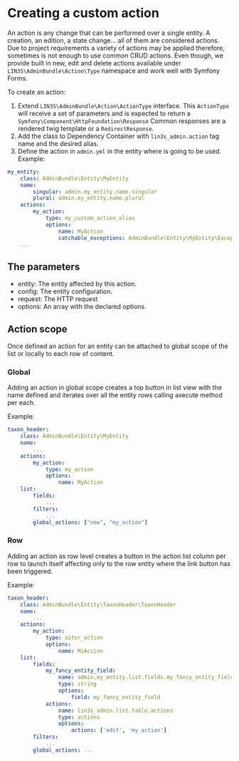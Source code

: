 # Creating a custom action

An action is any change that can be performed over a single entity. A creation, an edition, a state change... all of 
them are considered actions. Due to project requirements a variety of actions may be applied therefore, sometimes is not
enough to use common CRUD actions. Even though, we provide built in new, edit and delete actions available under 
`LIN3S\AdminBundle\Action\Type` namespace and work well with Symfony Forms.

To create an action: 
1. Extend `LIN3S\AdminBundle\Action\ActionType` interface. This `ActionType` will receive  a set of parameters and is 
expected to return a `Symfony\Component\HttpFoundation\Response` Common responses are a rendered twig template or a 
`RedirectResponse`.
1. Add the class to Dependency Container with `lin3s_admin.action` tag name and the desired alias.
1. Define the action in `admin.yml` in the entity where is going to be used. Example:
```yaml
my_entity:
    class: AdminBundle\Entity\MyEntity
    name:
        singular: admin.my_entity.name.singular
        plural: admin.my_entity.name.plural
    actions:
        my_action:
            type: my_custom_action_alias
            options:
                name: MyAction
                catchable_exceptions: AdminBundle\Entity\MyEntity\Exception\MyCustomException: admin.exception.my_entity.error_message
    ...
```

## The parameters
* entity: The entity affected by this action. 
* config: The entity configuration.
* request: The HTTP request
* options: An array with the declared options.

## Action scope
Once defined an action for an entity can be attached to global scope of the list or locally to each row of content.

### Global
Adding an action in global scope creates a top button in list view with the name defined and iterates over all the 
entity rows calling axecute method per each.

Example: 
```yaml
taxon_header:
    class: AdminBundle\Entity\MyEntity
    name:
        ...
    actions:
        my_action:
            type: my_action
            options:
                name: MyAction
    list:
        fields:
            ...
        filters:
            ...
        global_actions: ["new", "my_action"]
```

### Row
Adding an action as row level creates a button in the action list column per row to launch itself affecting only to the
row entity where the link button has been triggered.

Example: 
```yaml
taxon_header:
    class: AdminBundle\Entity\TaxonHeader\TaxonHeader
    name:
        ...
    actions:
        my_action:
            type: aitor_action
            options:
                name: MiAccion
    list:
        fields:
            my_fancy_entity_field:
                name: admin.my_entity.list.fields.my_fancy_entity_field
                type: string
                options:
                    field: my_fancy_entity_field
            actions:
                name: lin3s_admin.list.table.actions
                type: actions
                options:
                    actions: ['edit', 'my_action']
        filters:
            ...
        global_actions: ...
```


